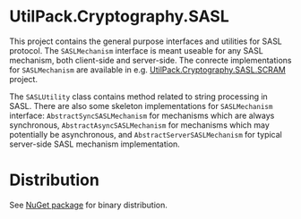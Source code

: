 # UtilPack.Cryptography.SASL

This project contains the general purpose interfaces and utilities for SASL protocol.
The `SASLMechanism` interface is meant useable for any SASL mechanism, both client-side and server-side.
The conrecte implementations for `SASLMechanism` are available in e.g. [UtilPack.Cryptography.SASL.SCRAM](../UtilPack.Cryptography.SASL.SCRAM) project.

The `SASLUtility` class contains method related to string processing in SASL.
There are also some skeleton implementations for `SASLMechanism` interface: `AbstractSyncSASLMechanism` for mechanisms which are always synchronous, `AbstractAsyncSASLMechanism` for mechanisms which may potentially be asynchronous, and `AbstractServerSASLMechanism` for typical server-side SASL mechanism implementation.

# Distribution

See [NuGet package](http://www.nuget.org/packages/UtilPack.Cryptography.SASL) for binary distribution.
